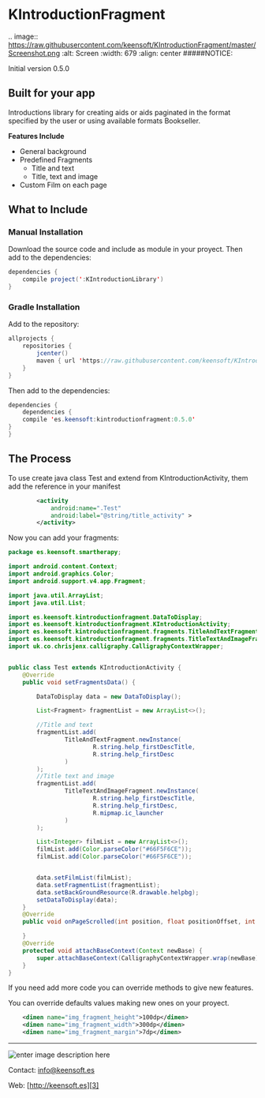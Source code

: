 KIntroductionFragment
======================


.. image:: https://raw.githubusercontent.com/keensoft/KIntroductionFragment/master/Screenshot.png
    :alt: Screen
    :width: 679
    :align: center
#####NOTICE:

Initial version 0.5.0

## Built for your app

Introductions library for creating aids or aids paginated in the format specified by the user or using available formats Bookseller.

**Features Include**
* General background
* Predefined Fragments
  * Title and text
  * Title, text and image
* Custom Film on each page

## What to Include

### Manual Installation
Download the source code and include as module in your proyect. Then add to the dependencies:
```java
dependencies {
    compile project(':KIntroductionLibrary')
}
```

### Gradle Installation
Add to the repository:
```java
allprojects {
    repositories {
        jcenter()
        maven { url 'https://raw.githubusercontent.com/keensoft/KIntroductionFragment/master/sdk/' }
    }
}
```
Then add to the dependencies:
```java
dependencies {
    dependencies {
    compile 'es.keensoft:kintroductionfragment:0.5.0'
}
}
```




## The Process

To use create java class Test and extend from KIntroductionActivity, them add the reference in your manifest

```xml
        <activity
            android:name=".Test"
            android:label="@string/title_activity" >
        </activity>

```

Now you can add your fragments:
```java
package es.keensoft.smartherapy;

import android.content.Context;
import android.graphics.Color;
import android.support.v4.app.Fragment;

import java.util.ArrayList;
import java.util.List;

import es.keensoft.kintroductionfragment.DataToDisplay;
import es.keensoft.kintroductionfragment.KIntroductionActivity;
import es.keensoft.kintroductionfragment.fragments.TitleAndTextFragment;
import es.keensoft.kintroductionfragment.fragments.TitleTextAndImageFragment;
import uk.co.chrisjenx.calligraphy.CalligraphyContextWrapper;


public class Test extends KIntroductionActivity {
    @Override
    public void setFragmentsData() {

        DataToDisplay data = new DataToDisplay();

        List<Fragment> fragmentList = new ArrayList<>();

        //Title and text
        fragmentList.add(
                TitleAndTextFragment.newInstance(
                        R.string.help_firstDescTitle, 
                        R.string.help_firstDesc
                )
        );
        //Title text and image
        fragmentList.add(
                TitleTextAndImageFragment.newInstance(
                        R.string.help_firstDescTitle, 
                        R.string.help_firstDesc, 
                        R.mipmap.ic_launcher
                )
        );

        List<Integer> filmList = new ArrayList<>();
        filmList.add(Color.parseColor("#66F5F6CE"));
        filmList.add(Color.parseColor("#66F5F6CE"));


        data.setFilmList(filmList);
        data.setFragmentList(fragmentList);
        data.setBackGroundResource(R.drawable.helpbg);
        setDataToDisplay(data);
    }
    @Override
    public void onPageScrolled(int position, float positionOffset, int positionOffsetPixels) {

    }
    @Override
    protected void attachBaseContext(Context newBase) {
        super.attachBaseContext(CalligraphyContextWrapper.wrap(newBase));
    }
}

```
If you need add more code you can override methods to give new features.

You can override defaults values making new ones on your proyect.
```xml
    <dimen name="img_fragment_height">100dp</dimen>
    <dimen name="img_fragment_width">300dp</dimen>
    <dimen name="img_fragment_margin">7dp</dimen>
```


______
![enter image description here][1]

Contact: [info@keensoft.es][2]

Web: [http://keensoft.es][3]


[1]: http://www.keensoft.es/wp-content/uploads/2013/04/keensoft-logo1.png
[2]: info@keensoft.es
[3]: http://keensoft.es
